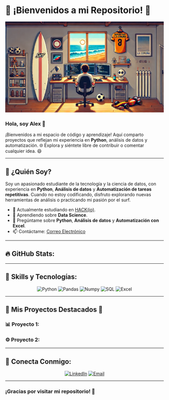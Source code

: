 # 🚀 **¡Bienvenidos a mi Repositorio!** 🤙

![Header Imagen](https://github.com/SrAlcast/SrAlcast/blob/main/PIXEL%20ART.png)

### Hola, soy **Alex** 👋

¡Bienvenidos a mi espacio de código y aprendizaje! Aquí comparto proyectos que reflejan mi experiencia en **Python**, análisis de datos y automatización. 🌐 Explora y siéntete libre de contribuir o comentar cualquier idea. 😄

---
## 👀 **¿Quién Soy?**

Soy un apasionado estudiante de la tecnología y la ciencia de datos, con experiencia en **Python**, **Análisis de datos** y **Automatización de tareas repetitivas**. Cuando no estoy codificando, disfruto explorando nuevas herramientas de análisis o practicando mi pasión por el surf.

- 🔭 Actualmente estudiando en [HACK(io)](https://www.hackio.com/).
- 🌱 Aprendiendo sobre **Data Science**.
- 💬 Pregúntame sobre **Python**, **Análisis de datos** y **Automatización con Excel**.
- 📫 Contáctame: [Correo Electrónico](mailto:alexcastrovarela@gmail.com)
---
## 🔥 **GitHub Stats:**

---

## 🚀 **Skills y Tecnologías:**

<p align="center">
  <img src="https://img.shields.io/badge/-Python-3776AB?style=flat-square&logo=python&logoColor=white" alt="Python" />  
  <img src="https://img.shields.io/badge/-Pandas-150458?style=flat-square&logo=pandas&logoColor=white" alt="Pandas" />
  <img src="https://img.shields.io/badge/-Numpy-013243?style=flat-square&logo=numpy&logoColor=white" alt="Numpy" />
  <img src="https://img.shields.io/badge/-SQL-4479A1?style=flat-square&logo=mysql&logoColor=white" alt="SQL" />
  <img src="https://img.shields.io/badge/-Excel-217346?style=flat-square&logo=microsoft-excel&logoColor=white" alt="Excel" />
</p>

---

## 🎯 **Mis Proyectos Destacados** 🌟

### 📊 Proyecto 1:


### ⚙️ Proyecto 2:

---
## 🤝 **Conecta Conmigo:**

<p align="center">
  <a href="https://www.linkedin.com/in/alejandro-castro-varela/"><img src="https://img.shields.io/badge/-LinkedIn-blue?style=flat-square&logo=linkedin" alt="LinkedIn"></a>
  <a href="mailto:alexcastrovarela@gmail.com"><img src="https://img.shields.io/badge/-Gmail-red?style=flat-square&logo=gmail&logoColor=white" alt="Email"></a>
</p>

---

### **¡Gracias por visitar mi repositorio!** 🙌
